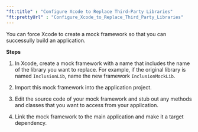 ```yaml
---
"ft:title" : "Configure Xcode to Replace Third-Party Libraries"
"ft:prettyUrl" : "Configure_Xcode_to_Replace_Third_Party_Libraries"
---
```


You can force Xcode to create a mock framework so that you can successully build an application.

<p font-size="13pt"><b>Steps</b></p>

1.  In Xcode, create a mock framework with a name that includes the name of the library you want to replace. For example, if the original library is named `InclusionLib`, name the new framework `InclusionMockLib`.

2.  Import this mock framework into the application project.

3.  Edit the source code of your mock framework and stub out any methods and classes that you want to access from your application.

4.  Link the mock framework to the main application and make it a target dependency.
